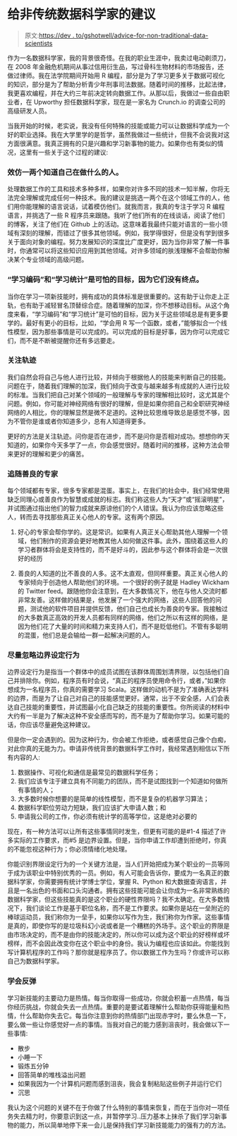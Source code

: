 # 给非传统数据科学家的建议

> 原文:[https://dev . to/gshotwell/advice-for-non-traditional-data-scientists](https://dev.to/gshotwell/advice-for-non-traditional-data-scientists)

作为一名数据科学家，我的背景很奇怪。在我的职业生涯中，我卖过电动剃须刀，在 2008 年金融危机期间从事过信用衍生品，写过骨科生物材料的市场报告，还做过律师。我在法学院期间开始用 R 编程，部分是为了学习更多关于数据可视化的知识，部分是为了帮助分析青少年刑事司法数据。随着时间的推移，比起法律，我更喜欢编程，并在大约三年前决定转向数据工作。从那以后，我做过一些自由职业者，在 Upworthy 担任数据科学家，现在是一家名为 Crunch.io 的调查公司的高级研发人员。

当我开始的时候，老实说，我没有任何特殊的技能或能力可以让数据科学成为一个好的职业选择。我在大学里学的是哲学，虽然我做过一些统计，但我不会说我对这方面很满意。我真正拥有的只是兴趣和学习新事物的能力。如果你也有类似的情况，这里有一些关于这个过程的建议:

### 效仿一两个知道自己在做什么的人。

处理数据工作的工具和技术多种多样，如果你对许多不同的技术一知半解，你将无法完全理解或完成任何一种技术。我的建议是挑选一两个在这个领域工作的人，他们用你能理解的语言说话，试着模仿他们。就我而言，我真的专注于学习 R 编程语言，并挑选了一些 R 程序员来跟随。我听了他们所有的在线谈话，阅读了他们的博客，关注了他们在 Github 上的活动。这意味着我最终只能对语言的一些小领域有深刻的理解，而错过了很多其他领域。例如，我学得很好，但是没有学到很多关于面向对象的编程。努力发展知识的深度比广度更好，因为当你非常了解一件事时，你通常可以将这些知识应用到其他领域。对许多领域的肤浅理解不会帮助你解决某个专业领域的高级问题。

### “学习编码”和“学习统计”是可怕的目标，因为它们没有终点。

当你在学习一项新技能时，拥有成功的具体标准是很重要的。这有助于让你走上正轨，也有助于减轻冒名顶替综合症。随着理解的加深，你不想移动目标。从这个角度来看，“学习编码”和“学习统计”是可怕的目标，因为关于这些领域总是有更多要学的。最好有更小的目标，比如，“学会用 R 写一个函数，或者，”能够拟合一个线性模型，因为那些事情是可以完成的。可以完成的目标是好事，因为你可以完成它们，而不是不断被提醒你还有多远要走。

### 关注轨迹

我们自然会将自己与他人进行比较，并倾向于根据他人的技能来判断自己的技能。问题在于，随着我们理解的加深，我们倾向于改变与越来越多有成就的人进行比较的标准。当我们把自己对某个领域的一般理解与专家的理解相比较时，这尤其是个问题。例如，你可能对神经网络有很好的理解，但是如果你把自己和全职研究神经网络的人相比，你的理解显然是微不足道的。这种比较思维导致总是感觉不够，因为不管你是谁或者你知道多少，总有人知道得更多。

更好的方法是关注轨迹。问你是否在进步，而不是问你是否相对成功。想想你昨天知道的，如果你今天多学了一点，你会感觉很好。随着时间的推移，这种方法会带来更好的理解和更少的痛苦。

### 追随善良的专家

每个领域都有专家，很多专家都是混蛋。事实上，在我们的社会中，我们经常使用缺乏同理心或善良作为智慧或成就的标志。我们称这些人为“天才”或“摇滚明星”，并试图通过指出他们的智力成就来原谅他们的个人错误。我认为你应该忽略这些人，转而去寻找那些真正关心他人的专家。这有两个原因。

1.  好心的专家会帮你学的。这是常识。如果有人真正关心帮助其他人理解一个领域，他们制作的资源会更好地教其他人如何做这件事。此外，围绕着这些人的学习者群体将会是支持性的，而不是好斗的，因此参与这个群体将会是一次很好的经历

2.  善良的人知道的比不善良的人多。这不太直观，但同样重要。真正关心他人的专家倾向于创造他人帮助他们的环境。一个很好的例子就是 Hadley Wickham 的 Twitter feed。跟随他你会注意到，在大多数情况下，他在与他人交流时都非常友善。这样做的结果是，他发展了一个强大的网络，这些人回答他的问题，测试他的软件项目并提供反馈，他们自己也成长为善良的专家。我接触过的大多数真正高效的开发人员都有同样的网络，他们之所以有这样的网络，是因为他们花了大量的时间和精力来支持人们，而不是贬低他们。不管有多聪明的混蛋，他们总是会输给一群一起解决问题的人。

### 尽量忽略边界设定行为

边界设定行为是指当一个群体中的成员试图在该群体周围划清界限，以包括他们自己并排除你。例如，程序员有时会说，“真正的程序员使用命令行，或者，”如果你想成为一名程序员，你真的需要学习 Scala。这样做的动机不是为了准确表达学科的边界，而是为了让自己对自己的技能感觉更好。通常，出于不安全感，人们会表达自己技能的重要性，并试图最小化自己缺乏的技能的重要性。你所阅读的材料中大约有一半是为了解决这种不安全感而写的，而不是为了帮助你学习。如果可能的话，你应该尽量避免这种建议。

但是你一定会遇到的。因为这种行为，你会被工作拒绝，或者感觉自己像个白痴，对此你真的无能为力。申请非传统背景的数据科学工作时，我经常遇到相信以下所有内容的人:

1.  数据操作、可视化和通信是最常见的数据科学任务；
2.  我们应该专注于建立具有不同能力的团队，而不是试图找到一个知道如何做所有事情的人；
3.  大多数时候你想要的是简单的线性模型，而不是复杂的机器学习算法；
4.  数据科学职位劳动力短缺，我们应该扩大申请人数；和
5.  申请我公司的工作，你必须有统计学的高等学位，这是绝对必要的

现在，有一种方法可以让所有这些事情同时发生，但更有可能的是#1-4 描述了许多实际的工作要求，而#5 是边界设置。但是，当你申请工作却遭到拒绝时，你真的不能忽视这种行为；你必须情绪化地处理。

你能识别界限设定行为的一个关键方法是，当人们开始把成为某个职业的一员等同于成为该职业中特别优秀的一员。例如，有人可能会告诉你，要成为一名真正的数据科学家，你需要拥有统计学博士学位，掌握 R、Python 和大数据查询语言，并且是一名出色的书面和口头沟通者。拥有这些技能可能会让你成为一名非常熟练的数据科学家，但这些技能真的是这个职业的硬性界限吗？我不太确定。在大多数情况下，我们谈论工作是基于职位名称，而不是工作要求。如果你是站在一垒附近的棒球运动员，我们称你为一垒手，如果你以写作为生，我们称你为作家。这些事情是真的，即使你写的是垃圾科幻小说或者是一个糟糕的外场手。这个职业的界限是由市场决定的，而不是由你的技能决定的，所以你可以成为这个职业的好榜样或坏榜样，而不会因此改变你在这个职业中的身份。我认为编程也应该如此。你能找到写计算机程序的工作吗？那你就是程序员了。你以数据工作为生吗？你或许可以称自己为数据科学家。

### 学会反弹

学习新技能的主要动力是热情。每当你取得一些成功，你就会积蓄一点热情，每当你经历挑战，你就会失去一点热情。重要的是要试着理解什么帮助你获得能量和热情，什么帮助你失去它。每当你注意到你的热情部门出现赤字时，要么休息一下，要么做一些让你感觉好一点的事情。当我对自己的能力感到沮丧时，我会做以下一些事情:

*   散步
*   小睡一下
*   锻炼五分钟
*   回答简单的堆栈溢出问题
*   如果我因为一个计算机问题而感到沮丧，我会复制粘贴这些例子并运行它们
*   沉思

我认为这个问题的关键不在于你做了什么特别的事情来恢复，而在于当你对一项任务失去精力时，你要意识到这一点，并暂停学习..压力基本上抹杀了我们学习新事物的能力，所以简单地停下来一会儿是保持我们学习新技能能力的强有力的方法。